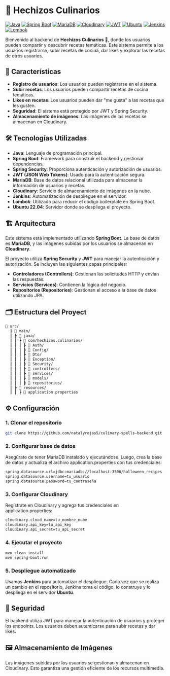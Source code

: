 # 🎃 Hechizos Culinarios

[![Java](https://img.shields.io/badge/Java-ED8B00?style=for-the-badge&logo=java&logoColor=white)](https://www.oracle.com/java/)
[![Spring Boot](https://img.shields.io/badge/Spring%20Boot-6DB33F?style=for-the-badge&logo=springboot&logoColor=white)](https://spring.io/projects/spring-boot)
[![MariaDB](https://img.shields.io/badge/MariaDB-003545?style=for-the-badge&logo=mariadb&logoColor=white)](https://mariadb.org/)
[![Cloudinary](https://img.shields.io/badge/Cloudinary-3448C5?style=for-the-badge&logo=cloudinary&logoColor=white)](https://cloudinary.com/)
[![JWT](https://img.shields.io/badge/JWT-black?style=for-the-badge&logo=JSON%20web%20tokens)](https://jwt.io/)
[![Ubuntu](https://img.shields.io/badge/Ubuntu-E95420?style=for-the-badge&logo=ubuntu&logoColor=white)](https://ubuntu.com/)
[![Jenkins](https://img.shields.io/badge/Jenkins-D24939?style=for-the-badge&logo=jenkins&logoColor=white)](https://www.jenkins.io/)
[![Lombok](https://img.shields.io/badge/Lombok-ff9a00?style=for-the-badge&logo=java&logoColor=white)](https://projectlombok.org/)

Bienvenido al backend de **Hechizos Culinarios** 🎃, donde los usuarios pueden compartir y descubrir recetas temáticas. Este sistema permite a los usuarios registrarse, subir recetas de cocina, dar likes y explorar las recetas de otros usuarios.

## 🚀 Características

- **Registro de usuarios**: Los usuarios pueden registrarse en el sistema.
- **Subir recetas**: Los usuarios pueden compartir recetas de cocina temáticas.
- **Likes en recetas**: Los usuarios pueden dar "me gusta" a las recetas que les gusten.
- **Seguridad**: El sistema está protegido por JWT y Spring Security.
- **Almacenamiento de imágenes**: Las imágenes de las recetas se almacenan en Cloudinary.

## 🛠️ Tecnologías Utilizadas

- **Java**: Lenguaje de programación principal.
- **Spring Boot**: Framework para construir el backend y gestionar dependencias.
- **Spring Security**: Proporciona autenticación y autorización de usuarios.
- **JWT (JSON Web Tokens)**: Usado para la autenticación segura.
- **MariaDB**: Base de datos relacional utilizada para almacenar la información de usuarios y recetas.
- **Cloudinary**: Servicio de almacenamiento de imágenes en la nube.
- **Jenkins**: Automatización de despliegue en el servidor.
- **Lombok**: Utilizado para reducir el código boilerplate en Spring Boot.
- **Ubuntu 22.04**: Servidor donde se despliega el proyecto.

## 🏗️ Arquitectura

Este sistema está implementado utilizando **Spring Boot**. La base de datos es **MariaDB**, y las imágenes subidas por los usuarios se almacenan en **Cloudinary**.

El proyecto utiliza **Spring Security** y **JWT** para manejar la autenticación y autorización. Se incluyen las siguientes capas principales:

- **Controladores (Controllers)**: Gestionan las solicitudes HTTP y envían las respuestas.
- **Servicios (Services)**: Contienen la lógica del negocio.
- **Repositorios (Repositories)**: Gestionan el acceso a la base de datos utilizando JPA.

## 🗂️ Estructura del Proyect

```bash
📁 src/
  ┣ 📂 main/
  ┃ ┣ 📂 java/
  ┃ ┃ ┣ 📂 com/hechizos.culinarios/
  ┃ ┃ ┃ ┣ 📂 Auth/
  ┃ ┃ ┃ ┣ 📂 Config/
  ┃ ┃ ┃ ┣ 📂 Dto/
  ┃ ┃ ┃ ┣ 📂 Exception/
  ┃ ┃ ┃ ┣ 📂 Security/
  ┃ ┃ ┃ ┣ 📂 controllers/
  ┃ ┃ ┃ ┣ 📂 services/
  ┃ ┃ ┃ ┣ 📂 models/
  ┃ ┃ ┃ ┣ 📂 repositories/
  ┃ ┣ 📂 resources/
  ┃ ┃ ┣ 📜 application.properties
```
## ⚙️ Configuración
### 1. Clonar el repositorio

```bash
git clone https://github.com/natalyrojas5/culinary-spells-backend.git
```

### 2. Configurar base de datos

Asegúrate de tener MariaDB instalado y ejecutándose. Luego, crea la base de datos y actualiza el archivo application.properties con tus credenciales:

```bash
spring.datasource.url=jdbc:mariadb://localhost:3306/halloween_recipes
spring.datasource.username=tu_usuario
spring.datasource.password=tu_contraseña
```
### 3. Configurar Cloudinary
Regístrate en Cloudinary y agrega tus credenciales en application.properties:

```bash
cloudinary.cloud_name=tu_nombre_nube
cloudinary.api_key=tu_api_key
cloudinary.api_secret=tu_api_secret
```
### 4. Ejecutar el proyecto

```bash
mvn clean install
mvn spring-boot:run
```
### 5. Despliegue automatizado
Usamos **Jenkins** para automatizar el despliegue. Cada vez que se realiza un cambio en el repositorio, Jenkins toma el código, lo construye y lo despliega en el servidor **Ubuntu**.
## 🔐 Seguridad
El backend utiliza JWT para manejar la autenticación de usuarios y proteger los endpoints. Los usuarios deben autenticarse para subir recetas y dar likes.
## 🖼️ Almacenamiento de Imágenes
Las imágenes subidas por los usuarios se gestionan y almacenan en Cloudinary. Esto garantiza una gestión eficiente de los recursos multimedia.

